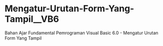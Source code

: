 # Mengatur-Urutan-Form-Yang-Tampil__VB6
Bahan Ajar Fundamental Pemrograman Visual Basic 6.0 - Mengatur Urutan Form Yang Tampil
